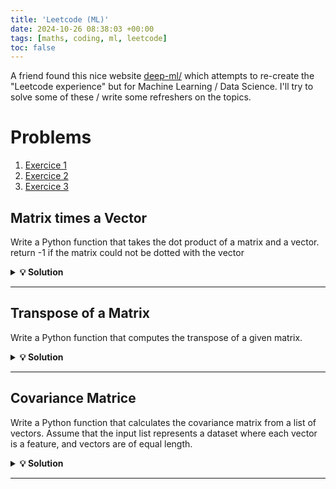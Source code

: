 ```yaml
---
title: 'Leetcode (ML)'
date: 2024-10-26 08:38:03 +00:00
tags: [maths, coding, ml, leetcode]
toc: false
---
```

<link rel="stylesheet" href="https://cdn.jsdelivr.net/npm/katex@0.13.18/dist/katex.min.css">
<script defer src="https://cdn.jsdelivr.net/npm/katex@0.13.18/dist/katex.min.js"></script>
<script defer src="https://cdn.jsdelivr.net/npm/katex@0.13.18/dist/contrib/auto-render.min.js"></script>
<script>
  document.addEventListener("DOMContentLoaded", function() {
    renderMathInElement(document.body, {
      delimiters: [
        {left: "$$", right: "$$", display: true},
        {left: "$", right: "$", display: false}
      ]
    });
  });
</script>

A friend found this nice website <a href="https://www.deep-ml.com/">deep-ml/</a> which attempts to re-create the "Leetcode experience" but for Machine Learning / Data Science. I'll try to solve some of these / write some refreshers on the topics.



# Problems

1. [Exercice 1](#matrix-times-vector)
2. [Exercice 2](#transpose-of-a-matrix)
3. [Exercice 3](#covariance-matrice)


## Matrix times a Vector

Write a Python function that takes the dot product of a matrix and a vector. return -1 if the matrix could not be dotted with the vector

<details>
 <summary><strong>💡 Solution</strong></summary>

```python

def matrix_dot_vector(a:list[list[int|float]], b:list[int|float])-> list[int|float]:
    # Check if the number of columns in the matrix is equal to the number of rows in the vector
    if len(a[0]) != len(b):
        return -1
    dot_prod = []
    for row in a:
        s = 0
        for c_row, b_i in zip(row, b):
            s+= c_row * b_i
        dot_prod.append(s)
    return dot_prod
```

If we assume that $a$ and $b$ are NumPy arrays, we have a dedicated operator for this : 

```python
# Matrix a and vector b
dot_prod = a @ b

# Equivalent to
dot_prod = [row @ b for row in a]
```

<br><br><strong>Learning points ? </strong><br>

- The @ operator

</details>

<hr>

## Transpose of a Matrix

Write a Python function that computes the transpose of a given matrix.

<details>
 <summary><strong>💡 Solution</strong></summary>

```python
def transpose_matrix(a: list[list[int|float]]) -> list[list[int|float]]:
    b = []
    for i in range(len(a[0])):
        new_row = []
        for j in range(len(a)):
            new_row.append(a[j][i])
        b.append(new_row)
    return b
```

Actually there is a neat pythonic way to do this using the `zip` function : 

```python
transposed = list(zip(*a))
```

`*a` unpacks every lists inside the main list (the rows of the matrix), `zip` as an iterator will then yield each index of the unpacked rows (tuple of the columns)...


If we assume that $a$ is a NumPy array :  

```python
# Matrix a and vector b
transposed = a.T
```

<br><br><strong>Learning points ? </strong><br>

- Pretty clever use of `zip` and `*` to transpose a matrix

</details>

<hr>

## Covariance Matrice

Write a Python function that calculates the covariance matrix from a list of vectors. Assume that the input list represents a dataset where each vector is a feature, and vectors are of equal length.

<details>
 <summary><strong>💡 Solution</strong></summary>

A bit of a mindfuck because the inputs are not in the usual format. Here we consider a list of $F$ features, each having $N$ samples. <br> For instance : 

$$
M = 
\begin{bmatrix}
\text{height}_1 & \text{height}_2 & \dots & \text{height}_N \\
\text{age}_1 & \text{age}_2 & \dots & \text{age}_N \\
\text{weight}_1 & \text{weight}_2 & \dots & \text{weight}_N \\
\end{bmatrix}
$$
<br>

In that case, the covariance matrix can be *estimated* as $\frac{1}{N - 1} MM^{T}$, where $M$ is a centered data matrix

```python
import numpy as np
def calculate_covariance_matrix(vectors: list[list[float]]) -> list[list[float]]:
	vectors = np.array(vectors)
	# Number of samples
	N = vectors.shape[1]
    # Mean of each features
	E = np.mean(vectors, axis=1)
    # Center each feature vector
	for i, mean in enumerate(E):
		vectors[i] = vectors[i] - mean
    # Final estimate
	covariance_matrix = (vectors @ vectors.T) / (N - 1)
	return covariance_matrix.tolist()
```
NumPy :<br>
```python
np.cov(vectors, rowvar=False)  # rowvar=False because of the format of the input
```
<br>

<br><br><strong>Learning points ? </strong><br>

- Why $\frac{1}{N - 1}$ ? Because we're estimating the covariance matrix from a sample, not the entire population (unbiased estimator). Otherwise, we would use $\frac{1}{N} MM^{T}$. <br>
- Since we have $F$ features, the covariance matrix is $F \times F$, where each entry $CoV[i, j]$ is the covariance between the $i^{th}$ and $j^{th}$ features. The diagonal will contain the variance of each feature (covariance with itself...).<br>
- The variance tells us how much a feature varies around its mean, the covariance tells us how much two features vary together (covariance positive if they vary together, negative if they vary in opposite directions).<br>
- The covariance matrix is symmetric (because the covariance between $i$ and $j$ is the same as the covariance between $j$ and $i$).<br>
- The covariance matrix is positive semi-definite by construction of the inner product $XX^{T}$ (all its eigenvalues are non-negative) <br>
- Used plenty in PCA (and other dimensionality reduction techniques), in finance (assets correlation / portfolio optimization) etc.
</details>

<hr>




